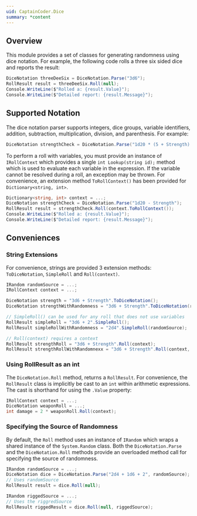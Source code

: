 ```yaml
---
uid: CaptainCoder.Dice
summary: *content
---
```


## Overview

This module provides a set of classes for generating randomness using dice
notation. For example, the following code rolls a three six sided dice and
reports the result:

```csharp
DiceNotation threeDeeSix = DiceNotation.Parse("3d6");
RollResult result = threeDeeSix.Roll(null);
Console.WriteLine($"Rolled a: {result.Value}");
Console.WriteLine($"Detailed report: {result.Message}");
```

## Supported Notation

The dice notation parser supports integers, dice groups, variable identifiers,
addition, subtraction, multiplication, division, and parenthesis. For example:

```csharp
DiceNotation strengthCheck = DiceNotation.Parse("1d20 * (5 + Strength) - Health / 1d4");
```

To perform a roll with variables, you must provide an instance of `IRollContext`
which provides a single `int Lookup(string id);` method which is used to
evaluate each variable in the expression. If the variable cannot be resolved
during a roll, an exception may be thrown. For convenience, an extension method
`ToRollContext()` has been provided for `Dictionary<string, int>`.

```csharp
Dictionary<string, int> context = ...;
DiceNotation strengthCheck = DiceNotation.Parse("1d20 - Strength");
RollResult result = strengthCheck.Roll(context.ToRollContext());
Console.WriteLine($"Rolled a: {result.Value}");
Console.WriteLine($"Detailed report: {result.Message}");
```

## Conveniences

### String Extensions

For convenience, strings are provided 3 extension methods: `ToDiceNotation`, `SimpleRoll` and `Roll(context)`.

```csharp
IRandom randomSource = ...;
IRollContext context = ...;

DiceNotation strength = "3d6 + Strength".ToDiceNotation();
DiceNotation strengthWithRandomness = "3d6 + Strength".ToDiceNotation(randomSource);

// SimpleRoll() can be used for any roll that does not use variables
RollResult simpleRoll = "3d6 + 2".SimpleRoll();
RollResult simpleRollWithRandomness = "2d4".SimpleRoll(randomSource);

// Roll(context) requires a context
RollResult strengthRoll = "3d6 + Strength".Roll(context);
RollResult strengthRollWithRandomnexx = "3d6 + Strength".Roll(context, randomSource);
```

### Using RollResult as an int

The `DiceNotation.Roll` method, returns a `RollResult`. For convenience, the
`RollResult` class is implicitly be cast to an `int` within arithmetic
expressions. The cast is shorthand for using the `.Value` property:

```csharp
IRollContext context = ...;
DiceNotation weaponRoll = ...;
int damage = 2 * weaponRoll.Roll(context);
```

### Specifying the Source of Randomness

By default, the `Roll` method uses an instance of `IRandom` which wraps a shared
instance of the `System.Random` class. Both the `DiceNotation.Parse` and the
`DiceNotation.Roll` methods provide an overloaded method call for specifying the
source of randomness.

```csharp
IRandom randomSource = ...;
DiceNotation dice = DiceNotation.Parse("2d4 + 1d6 + 2", randomSource);
// Uses randomSource
RollResult result = dice.Roll(null);

IRandom riggedSource = ...;
// Uses the riggredSource
RollResult riggedResult = dice.Roll(null, riggedSource);
```